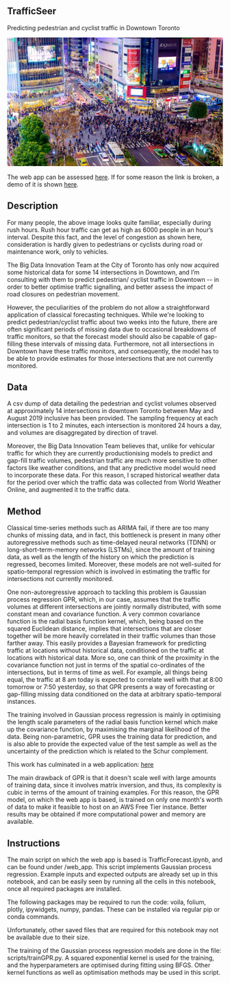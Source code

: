 

TrafficSeer
-------------
Predicting pedestrian and cyclist traffic in Downtown Toronto

<img src="pedestrianTraffic.jpg"
width="1100" height="300" />

The web app can be assessed [here](http://torontotraffic.live:8866). If for some reason the link is broken, a demo of it is shown [here](https://drive.google.com/open?id=1lo0y4KywdM7H9lHpYjcXyYc-w5jeXX3z).

Description
-------------
For many people, the above image looks quite familiar, especially during rush hours. Rush hour traffic can get as high as 6000 people in an hour’s interval. Despite this fact, and the level of congestion as shown here, consideration is hardly given to pedestrians or cyclists during road or maintenance work, only to vehicles.

The Big Data Innovation Team at the City of Toronto has only now acquired some historical data for some 14 intersections in Downtown, and I’m consulting with them to predict pedestrian/ cyclist traffic in Downtown -- in order to better optimise traffic signalling,  and better assess the impact of road closures on pedestrian movement.

However, the peculiarities of the problem do not allow a straightforward application of classical forecasting techniques. While we're looking to predict pedestrian/cyclist traffic about two weeks into the future, there are often significant periods of missing data due to occasional breakdowns of traffic monitors, so that the forecast model should also be capable of gap-filling these intervals of missing data. Furthermore, not all intersections in Downtown have these traffic monitors, and consequently, the model has to be able to provide estimates for those intersections that are not currently monitored.

Data
------
A csv dump of data detailing the pedestrian and cyclist volumes observed at approximately 14 intersections in downtown Toronto between May and August 2019 inclusive has been provided. The sampling frequency at each intersection is 1 to 2 minutes, each intersection is monitored 24 hours a day, and volumes are disaggregated by direction of travel.

Moreover, the Big Data Innovation Team believes that, unlike for vehicular traffic for which they are currently productionising models to predict and gap-fill traffic volumes, pedestrian traffic are much more sensitive to other factors like weather conditions, and that any predictive model would need to incorporate these data. For this reason, I scraped historical weather data for the period over which the traffic data was collected from World Weather Online, and augmented it to the traffic data.

Method
---------
Classical time-series methods such as ARIMA fail, if there are too many chunks of missing data, and in fact, this bottleneck is present in many other autoregressive methods such as time-delayed neural networks (TDNN) or long-short-term-memory networks (LSTMs), since the amount of training data, as well as the length of the history on which the prediction is regressed, becomes limited. Moreover, these models are not well-suited for spatio-temporal regression which is involved in estimating the traffic for intersections not currently monitored.

One non-autoregressive approach to tackling this problem is Gaussian process regression GPR, which, in our case, assumes that the traffic volumes at different intersections are jointly normally distributed, with some constant mean and covariance function. A very common covariance function is the radial basis function kernel, which, being based on the squared Euclidean distance, implies that intersections that are closer together will be more heavily correlated in their traffic volumes than those farther away. This easily provides a Bayesian framework for predicting traffic at locations without historical data, conditioned on the traffic at locations with historical data. More so, one can think of the proximity in the covariance function not just in terms of the spatial co-ordinates of the intersections, but in terms of time as well. For example, all things being equal, the traffic at 8 am today is expected to correlate well with that at 8:00 tomorrow or 7:50 yesterday, so that GPR presents a way of forecasting or gap-filling missing data conditioned on the data at arbitrary spatio-temporal instances.

The training involved in Gaussian process regression is mainly in optimising the length scale parameters of the radial basis function kernel which make up the covariance function, by maximising the marginal likelihood of the data. Being non-parametric, GPR uses the training data for prediction, and is also able to provide the expected value of the test sample as well as the uncertainty of the prediction which is related to the Schur complement.

This work has culminated in a web application: [here](http://torontotraffic.live:8866)

The main drawback of GPR is that it doesn't scale well with large amounts of training data, since it involves matrix inversion, and thus, its complexity is cubic in terms of the amount of training examples. For this reason, the GPR model, on which the web app is based, is trained on only one month's worth of data to make it feasible to host on an AWS Free Tier instance. Better results may be obtained if more computational power and memory are available.


Instructions
--------------
The main script on which the web app is based is TrafficForecast.ipynb, and can be found under /web_app. This script implements Gaussian process regression. Example inputs and expected outputs are already set up in this notebook, and can be easily seen by running all the cells in this notebook, once all required packages are installed.

The following packages may be required to run the code: voila, folium, plotly, ipywidgets, numpy, pandas. These can be installed via regular pip or conda commands.

Unfortunately, other saved files that are required for this notebook may not be available due to their size.

The training of the Gaussian process regression models are done in the file: scripts/trainGPR.py. A squared exponential kernel is used for the training, and the hyperparameters are optimised during fitting using BFGS. Other kernel functions as well as optimisation methods may be used in this script.
